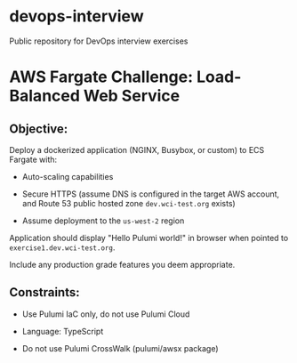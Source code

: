 # devops-interview
Public repository for DevOps interview exercises

# AWS Fargate Challenge: Load-Balanced Web Service

## Objective:

Deploy a dockerized application (NGINX, Busybox, or custom) to ECS Fargate with:

- Auto-scaling capabilities

- Secure HTTPS (assume DNS is configured in the target AWS account, and Route 53 public hosted zone ```dev.wci-test.org``` exists)

- Assume deployment to the ```us-west-2``` region

Application should display "Hello Pulumi world!" in browser when pointed to ```exercise1.dev.wci-test.org```.

Include any production grade features you deem appropriate.

## Constraints:

- Use Pulumi IaC only, do not use Pulumi Cloud

- Language: TypeScript

- Do not use Pulumi CrossWalk (pulumi/awsx package)


